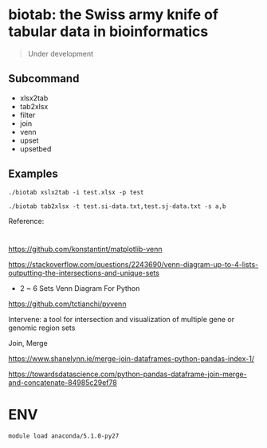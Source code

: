 # biotab: the Swiss army knife of tabular data in bioinformatics

> Under development

## Subcommand

* xlsx2tab
* tab2xlsx
* filter
* join
* venn
* upset
* upsetbed


## Examples


```
./biotab xslx2tab -i test.xlsx -p test
```


```
./biotab tab2xlsx -t test.si-data.txt,test.sj-data.txt -s a,b
```


Reference:

#

https://github.com/konstantint/matplotlib-venn

https://stackoverflow.com/questions/2243690/venn-diagram-up-to-4-lists-outputting-the-intersections-and-unique-sets

* 2 ~ 6 Sets Venn Diagram For Python

https://github.com/tctianchi/pyvenn

Intervene: a tool for intersection and visualization of multiple gene or genomic region sets


Join, Merge

https://www.shanelynn.ie/merge-join-dataframes-python-pandas-index-1/


https://towardsdatascience.com/python-pandas-dataframe-join-merge-and-concatenate-84985c29ef78

# ENV

```
module load anaconda/5.1.0-py27

```

